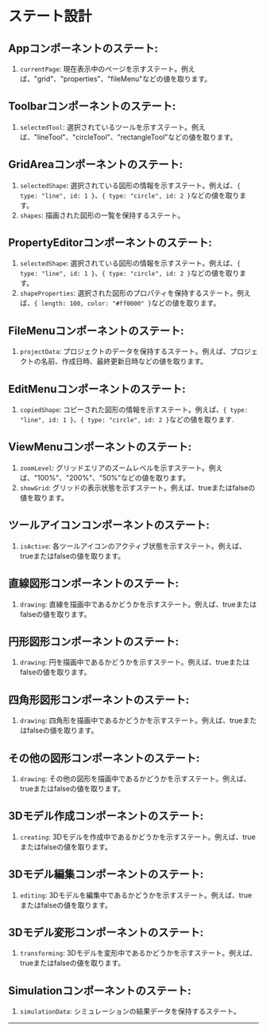 # ステート設計

## Appコンポーネントのステート:

1. `currentPage`: 現在表示中のページを示すステート。例えば、"grid"、"properties"、"fileMenu"などの値を取ります。

## Toolbarコンポーネントのステート:

1. `selectedTool`: 選択されているツールを示すステート。例えば、"lineTool"、"circleTool"、"rectangleTool"などの値を取ります。

## GridAreaコンポーネントのステート:

1. `selectedShape`: 選択されている図形の情報を示すステート。例えば、`{ type: "line", id: 1 }`、`{ type: "circle", id: 2 }`などの値を取ります。
2. `shapes`: 描画された図形の一覧を保持するステート。

## PropertyEditorコンポーネントのステート:

1. `selectedShape`: 選択されている図形の情報を示すステート。例えば、`{ type: "line", id: 1 }`、`{ type: "circle", id: 2 }`などの値を取ります。
2. `shapeProperties`: 選択された図形のプロパティを保持するステート。例えば、`{ length: 100, color: "#ff0000" }`などの値を取ります。

## FileMenuコンポーネントのステート:

1. `projectData`: プロジェクトのデータを保持するステート。例えば、プロジェクトの名前、作成日時、最終更新日時などの値を取ります。

## EditMenuコンポーネントのステート:

1. `copiedShape`: コピーされた図形の情報を示すステート。例えば、`{ type: "line", id: 1 }`、`{ type: "circle", id: 2 }`などの値を取ります.

## ViewMenuコンポーネントのステート:

1. `zoomLevel`: グリッドエリアのズームレベルを示すステート。例えば、"100%"、"200%"、"50%"などの値を取ります。
2. `showGrid`: グリッドの表示状態を示すステート。例えば、trueまたはfalseの値を取ります。

## ツールアイコンコンポーネントのステート:

1. `isActive`: 各ツールアイコンのアクティブ状態を示すステート。例えば、trueまたはfalseの値を取ります。

## 直線図形コンポーネントのステート:

1. `drawing`: 直線を描画中であるかどうかを示すステート。例えば、trueまたはfalseの値を取ります。

## 円形図形コンポーネントのステート:

1. `drawing`: 円を描画中であるかどうかを示すステート。例えば、trueまたはfalseの値を取ります。

## 四角形図形コンポーネントのステート:

1. `drawing`: 四角形を描画中であるかどうかを示すステート。例えば、trueまたはfalseの値を取ります。

## その他の図形コンポーネントのステート:

1. `drawing`: その他の図形を描画中であるかどうかを示すステート。例えば、trueまたはfalseの値を取ります。

## 3Dモデル作成コンポーネントのステート:

1. `creating`: 3Dモデルを作成中であるかどうかを示すステート。例えば、trueまたはfalseの値を取ります。

## 3Dモデル編集コンポーネントのステート:

1. `editing`: 3Dモデルを編集中であるかどうかを示すステート。例えば、trueまたはfalseの値を取ります。

## 3Dモデル変形コンポーネントのステート:

1. `transforming`: 3Dモデルを変形中であるかどうかを示すステート。例えば、trueまたはfalseの値を取ります。

## Simulationコンポーネントのステート:

1. `simulationData`: シミュレーションの結果データを保持するステート。

---